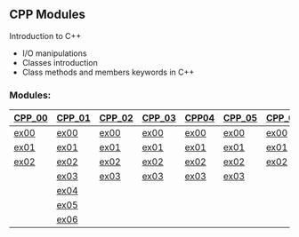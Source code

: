 ## CPP Modules
Introduction to C++

- I/O manipulations
- Classes introduction
- Class methods and members keywords in C++

### Modules:

[CPP_00](https://github.com/smkatash/42_CPP_modules/tree/master/cpp00) | [CPP_01](https://github.com/smkatash/42_CPP_modules/tree/master/cpp01) | [CPP_02](https://github.com/smkatash/42_CPP_modules/tree/master/cpp02) | [CPP_03](https://github.com/smkatash/42_CPP_modules/tree/master/cpp03) | [CPP04](https://github.com/smkatash/42_CPP_modules/tree/master/cpp04) | [CPP_05]() | [CPP_06]() | [CPP_07]() | [CPP_08]() |
-------------|-------------|-------------|-------------|-------------|-------------|-------------|-------------|-------------|
[ex00](https://github.com/smkatash/42_CPP_modules/tree/master/cpp00/ex00) | [ex00](https://github.com/smkatash/42_CPP_modules/tree/master/cpp01/ex00) | [ex00](https://github.com/smkatash/42_CPP_modules/tree/master/cpp02/ex00) | [ex00](https://github.com/smkatash/42_CPP_modules/tree/master/cpp03/ex00) | [ex00](https://github.com/smkatash/42_CPP_modules/tree/master/cpp04/ex00) | [ex00]() | [ex00]() | [ex00]() | [ex00]() |
[ex01](https://github.com/smkatash/42_CPP_modules/tree/master/cpp00/ex01) | [ex01](https://github.com/smkatash/42_CPP_modules/tree/master/cpp01/ex01) | [ex01](https://github.com/smkatash/42_CPP_modules/tree/master/cpp02/ex01) | [ex01](https://github.com/smkatash/42_CPP_modules/tree/master/cpp03/ex01) | [ex01](https://github.com/smkatash/42_CPP_modules/tree/master/cpp04/ex01) | [ex01]() | [ex01]() | [ex01]() | [ex01]() |
[ex02](https://github.com/smkatash/42_CPP_modules/tree/master/cpp00/ex02) | [ex02](https://github.com/smkatash/42_CPP_modules/tree/master/cpp01/ex02) | [ex02](https://github.com/smkatash/42_CPP_modules/tree/master/cpp02/ex02) | [ex02](https://github.com/smkatash/42_CPP_modules/tree/master/cpp03/ex02) | [ex02](https://github.com/smkatash/42_CPP_modules/tree/master/cpp04/ex02) | [ex02]() | [ex02]() | [ex02]() | [ex02]() |
| | [ex03](https://github.com/smkatash/42_CPP_modules/tree/master/cpp01/ex03) | [ex03](https://github.com/smkatash/42_CPP_modules/tree/master/cpp02/ex03) | [ex03](https://github.com/smkatash/42_CPP_modules/tree/master/cpp03/ex03) | [ex03](https://github.com/smkatash/42_CPP_modules/tree/master/cpp04/ex03) | [ex03]() | | | |
| | [ex04](https://github.com/smkatash/42_CPP_modules/tree/master/cpp01/ex04) | | | | | | | |
| | [ex05](https://github.com/smkatash/42_CPP_modules/tree/master/cpp01/ex05) | | | | | | | |
| | [ex06](https://github.com/smkatash/42_CPP_modules/tree/master/cpp01/ex06) | | | | | | | |
